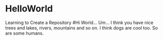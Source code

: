 # HelloWorld
Learning to Create a Repository
#Hi World...
Um... I think you have nice trees and lakes, rivers, mountains and so on. I think dogs are cool too.  So are some humans.
